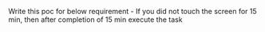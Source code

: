 Write this poc for below requirement - If you did not touch the screen for 15 min, then after completion of 15 min execute the task


